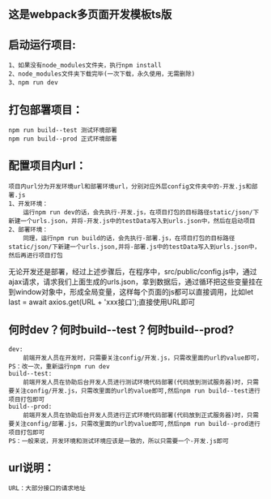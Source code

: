 ## 这是webpack多页面开发模板ts版
## 启动运行项目:
    1、如果没有node_modules文件夹，执行npm install
    2、node_modules文件夹下载完毕(一次下载，永久使用，无需删除)
    3、npm run dev
## 打包部署项目：
    npm run build--test 测试环境部署
    npm run build--prod 正式环境部署
## 配置项目内url：
    项目内url分为开发环境url和部署环境url，分别对应外层config文件夹中的-开发.js和部署.js
    1、开发环境：
        运行npm run dev的话，会先执行-开发.js，在项目打包的目标路径static/json/下新建一个urls.json，并将-开发.js中的testData写入到urls.json中，然后在启动项目
    2、部署环境：
        同理，运行npm run build的话，会先执行-部署.js，在项目打包的目标路径static/json/下新建一个urls.json,并将-部署.js中的testData写入到urls.json中，然后再进行项目打包
   无论开发还是部署，经过上述步骤后，在程序中，src/public/config.js中，通过ajax请求，请求我们上面生成的urls.json，拿到数据后，通过循环把这些变量挂在到window对象中，形成全局变量，这样每个页面的js都可以直接调用，比如let last = await axios.get(URL + 'xxx接口');直接使用URL即可
## 何时dev？何时build--test？何时build--prod?
    dev:
        前端开发人员在开发时，只需要关注config/开发.js，只需改里面的url的value即可，PS：改一次，重新运行npm run dev
    build--test:
        前端开发人员在协助后台开发人员进行测试环境代码部署(代码放到测试服务器)时，只需要关注config/开发.js，只需改里面的url的value即可,然后npm run build--test进行项目打包即可
    build--prod:
        前端开发人员在协助后台开发人员进行正式环境代码部署(代码放到正式服务器)时，只需要关注config/部署.js，只需改里面的url的value即可,然后npm run build--prod进行项目打包即可
    PS：一般来说，开发环境和测试环境应该是一致的，所以只需要一个-开发.js即可
## url说明：
    URL：大部分接口的请求地址